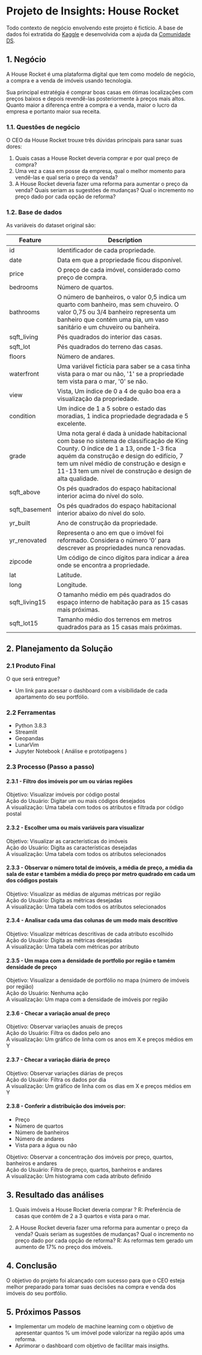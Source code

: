 # Projeto de Insights: House Rocket

Todo contexto de negócio envolvendo este projeto é fictício. A base de dados foi extratida do [Kaggle](https://www.kaggle.com/datasets/harlfoxem/housesalesprediction) e desenvolvida com a ajuda da [Comunidade DS](https://www.comunidadedatascience.com/).

## 1. Negócio

A House Rocket é uma plataforma digital que tem como modelo de negócio, a compra e a venda de imóveis usando tecnologia.

Sua principal estratégia é comprar boas casas em ótimas localizações com preços baixos e depois revendê-las posteriormente à preços mais altos. Quanto maior a diferença entre a compra e a venda, maior o lucro da empresa e portanto maior sua receita.

### 1.1. Questões de negócio

O CEO da House Rocket trouxe três dúvidas principais para sanar suas dores:

1. Quais casas a House Rocket deveria comprar e por qual preço de compra?
2. Uma vez a casa em posse da empresa, qual o melhor momento para vendê-las e qual seria o preço da venda?
3. A House Rocket deveria fazer uma reforma para aumentar o preço da venda? Quais seriam as sugestões de mudanças? Qual o incremento no preço dado por cada opção de reforma?

### 1.2. Base de dados

As variáveis do dataset original são:

Feature | Description
------------ | -------------
|id | Identificador de cada propriedade.|
|date | Data em que a propriedade ficou disponível.|
|price | O preço de cada imóvel, considerado como preço de compra.|
|bedrooms | Número de quartos.|
|bathrooms | O número de banheiros, o valor 0,5 indica um quarto com banheiro, mas sem chuveiro. O valor 0,75 ou 3/4 banheiro representa um banheiro que contém uma pia, um vaso sanitário e um chuveiro ou banheira.|
|sqft_living | Pés quadrados do interior das casas.|
|sqft_lot | Pés quadrados do terreno das casas.|
|floors | Número de andares.|
|waterfront | Uma variável fictícia para saber se a casa tinha vista para o mar ou não, '1' se a propriedade tem vista para o mar, '0' se não.|
|view | Vista, Um índice de 0 a 4 de quão boa era a visualização da propriedade.|
|condition | Um índice de 1 a 5 sobre o estado das moradias, 1 indica propriedade degradada e 5 excelente.|
|grade | Uma nota geral é dada à unidade habitacional com base no sistema de classificação de King County. O índice de 1 a 13, onde 1-3 fica aquém da construção e design do edifício, 7 tem um nível médio de construção e design e 11-13 tem um nível de construção e design de alta qualidade.|
|sqft_above | Os pés quadrados do espaço habitacional interior acima do nível do solo.|
|sqft_basement | Os pés quadrados do espaço habitacional interior abaixo do nível do solo.|
|yr_built | Ano de construção da propriedade.|
|yr_renovated | Representa o ano em que o imóvel foi reformado. Considera o número ‘0’ para descrever as propriedades nunca renovadas.|
|zipcode | Um código de cinco dígitos para indicar a área onde se encontra a propriedade.|
|lat | Latitude.|
|long | Longitude.|
|sqft_living15 | O tamanho médio em pés quadrados do espaço interno de habitação para as 15 casas mais próximas.|
|sqft_lot15 | Tamanho médio dos terrenos em metros quadrados para as 15 casas mais próximas.|


## 2. Planejamento da Solução

### 2.1 Produto Final
O que será entregue?

- Um link para acessar o dashboard com a visibilidade de cada apartamento do seu portfólio.

### 2.2 Ferramentas

- Python 3.8.3
- Streamlit
- Geopandas
- LunarVim
- Jupyter Notebook ( Análise e prototipagens )

### 2.3 Processo (Passo a passo)

#### 2.3.1 - Filtro dos imóveis por um ou várias regiões

Objetivo: Visualizar imóveis por código postal<br>
Ação do Usuário: Digitar um ou mais códigos desejados<br>
A visualização: Uma tabela com todos os atributos e filtrada por código postal

#### 2.3.2 - Escolher uma ou mais variáveis para visualizar

Objetivo: Visualizar as características do imóveis<br>
Ação do Usuário: Digita as características desejadas<br>
A visualização: Uma tabela com todos os atributos selecionados

#### 2.3.3 - Observar o número total de imóveis, a média de preço, a média da sala de estar e também a média do preço por metro quadrado em cada um dos códigos postais

Objetivo: Visualizar as médias de algumas métricas por região<br>
Ação do Usuário: Digita as métricas desejadas<br>
A visualização: Uma tabela com todos os atributos selecionados

#### 2.3.4 - Analisar cada uma das colunas de um modo mais descritivo

Objetivo: Visualizar métricas descritivas de cada atributo escolhido<br>
Ação do Usuário: Digita as métricas desejadas<br>
A visualização: Uma tabela com métricas por atributo

#### 2.3.5 - Um mapa com a densidade de portfolio por região e tamém densidade de preço

Objetivo: Visualizar a densidade de portfólio no mapa (número de imóveis por região)<br>
Ação do Usuário: Nenhuma ação<br>
A visualização: Um mapa com a densidade de imóveis por região

#### 2.3.6 - Checar a variação anual de preço

Objetivo: Observar variações anuais de preços<br>
Ação do Usuário: Filtra os dados pelo ano<br>
A visualização: Um gráfico de linha com os anos em X e preços médios em Y

#### 2.3.7 - Checar a variação diária de preço

Objetivo: Observar variações diárias de preços<br>
Ação do Usuário: Filtra os dados por dia<br>
A visualização: Um gráfico de linha com os dias em X e preços médios em Y<br>

#### 2.3.8 - Conferir a distribuição dos imóveis por:
- Preço
- Número de quartos
- Número de banheiros
- Número de andares
- Vista para a água ou não

Objetivo: Observar a concentração dos imóveis por preço, quartos, banheiros e andares<br>
Ação do Usuário: Filtra de preço, quartos, banheiros e andares<br>
A visualização: Um histograma com cada atributo definido
	
## 3. Resultado das análises

1. Quais imóveis a House Rocket deveria comprar ?
R: Preferência de casas que contém de 2 a 3 quartos e vista para o mar.

2. A House Rocket deveria fazer uma reforma para aumentar o preço da venda? Quais seriam as sugestões de mudanças? Qual o incremento no preço dado por cada opção de reforma?
R: As reformas tem gerado um aumento de 17% no preço dos imóveis.

## 4. Conclusão

O objetivo do projeto foi alcançado com sucesso para que o CEO esteja melhor preparado para tomar suas decisões na compra e venda dos imóveis do seu portfólio.

## 5. Próximos Passos

- Implementar um modelo de machine learning com o objetivo de apresentar quantos % um imóvel pode valorizar na região após uma reforma.
- Aprimorar o dashboard com objetivo de facilitar mais insigths.
